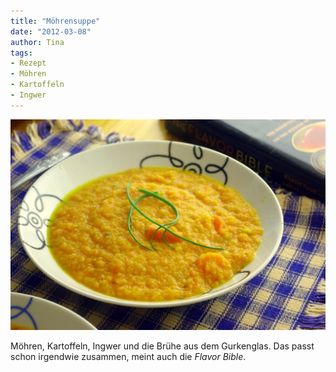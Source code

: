 ```yaml
---
title: "Möhrensuppe"
date: "2012-03-08" 
author: Tina
tags:
- Rezept
- Möhren
- Kartoffeln
- Ingwer
---
```


![](images/imgp8667.jpg "IMGP8667")

Möhren, Kartoffeln, Ingwer und die Brühe aus dem Gurkenglas. Das passt schon irgendwie zusammen, meint auch die _Flavor Bible_.
